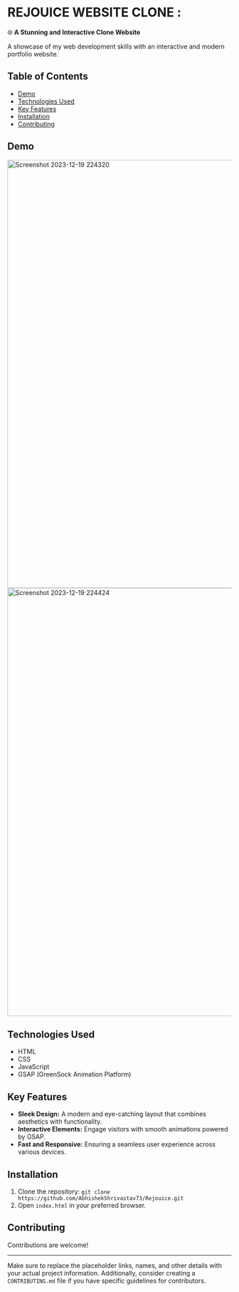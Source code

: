 
# REJOUICE WEBSITE CLONE :

🌐 **A Stunning and Interactive Clone Website**

A showcase of my web development skills with an interactive and modern portfolio website.

## Table of Contents
- [Demo](#demo)
- [Technologies Used](#technologies-used)
- [Key Features](#key-features)
- [Installation](#installation)
- [Contributing](#contributing)


## Demo


<img width="960" alt="Screenshot 2023-12-19 224320" src="https://github.com/AbhishekShrivastav73/Rejouice/assets/147899930/3c434e8e-7711-4d1d-999d-b7ee4d123166">
<img width="960" alt="Screenshot 2023-12-19 224424" src="https://github.com/AbhishekShrivastav73/Rejouice/assets/147899930/ae2d9b0d-76f6-4034-972c-dfb66100eab6">

## Technologies Used

- HTML
- CSS
- JavaScript
- GSAP (GreenSock Animation Platform)

## Key Features

- **Sleek Design:** A modern and eye-catching layout that combines aesthetics with functionality.
- **Interactive Elements:** Engage visitors with smooth animations powered by GSAP.
- **Fast and Responsive:** Ensuring a seamless user experience across various devices.

## Installation

1. Clone the repository: `git clone https://github.com/AbhishekShrivastav73/Rejouice.git`
2. Open `index.html` in your preferred browser.


## Contributing

Contributions are welcome! 


---

Make sure to replace the placeholder links, names, and other details with your actual project information. Additionally, consider creating a `CONTRIBUTING.md` file if you have specific guidelines for contributors.
